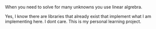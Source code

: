 When you need to solve for many unknowns you use linear algrebra.

Yes, I know there are libraries that already exist that implement what I am implementing here. I dont care. This is my personal learning project.